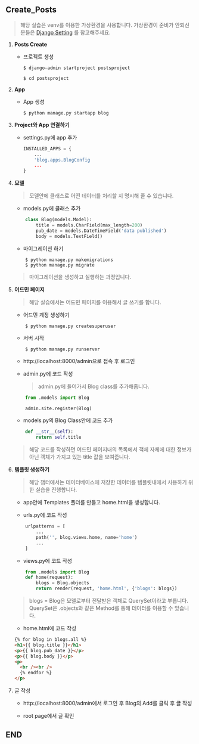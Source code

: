 ## Create_Posts

> 해당 실습은 venv를 이용한 가상환경을 사용합니다.
> 가상환경이 준비가 안되신 분들은 [Django Setting](https://github.com/sangyeol-kim/python_study/tree/master/django/setting) 를 참고해주세요.

1. **Posts Create**

   - 프로젝트 생성

     `$ django-admin startproject postsproject`

     `$ cd postsproject`

2. **App**

   - App 생성

     `$ python manage.py startapp blog`

3. **Project와 App 연결하기**

   - settings.py에 app 추가
     ```python
     INSTALLED_APPS = {
         ...
         'blog.apps.BlogConfig
         ...
     }
     ```

4. **모델**

   > 모델안에 클래스로 어떤 데이터를 처리할 지 명시해 줄 수 있습니다.

   - models.py에 클래스 추가

   ```python
       class Blog(models.Model):
           title = models.CharField(max_length=200)
           pub_date = models.DateTimeField('data published')
           body = models.TextField()
   ```

   - 마이그레이션 하기

   ```
       $ python manage.py makemigrations
       $ python manage.py migrate
   ```

   > 마이그레이션을 생성하고 실행하는 과정입니다.

5. **어드민 페이지**

   > 해당 실습에서는 어드민 페이지를 이용해서 글 쓰기를 합니다.

   - 어드민 계정 생성하기

   ```
       $ python manage.py createsuperuser
   ```

   - 서버 시작

   ```
       $ python manage.py runserver
   ```

   - http://localhost:8000/admin으로 접속 후 로그인

   - admin.py에 코드 작성
     > admin.py에 들어가서 Blog class를 추가해줍니다.

   ```python
       from .models import Blog

       admin.site.register(Blog)
   ```

   - models.py의 Blog Class안에 코드 추가

   ```python
       def __str__(self):
           return self.title
   ```

   > 해당 코드를 작성하면 어드민 페이지내의 목록에서 객체 자체에 대한 정보가 아닌 객체가 가지고 있는 title 값을 보여줍니다.

6. **템플릿 생성하기**

   > 해당 챕터에서는 데이터베이스에 저장한 데이터를 템플릿내에서 사용하기 위한 실습을 진행합니다.

   - app안에 Templates 폴더를 만들고 home.html을 생성합니다.

   - urls.py에 코드 작성

   ```python
       urlpatterns = [
           ...
           path('', blog.views.home, name='home')
           ...
       ]
   ```

   - views.py에 코드 작성

   ```python
       from .models import Blog
       def home(request):
           blogs = Blog.objects
           return render(request, 'home.html', {'blogs': blogs})
   ```

   > blogs = Blog은 모델로부터 전달받은 객체로 QuerySet이라고 부릅니다.
   > QuerySet은 .objects와 같은 Method를 통해 데이터를 이용할 수 있습니다.

   - home.html에 코드 작성

   ```html
   {% for blog in blogs.all %}
   <h1>{{ blog.title }}</h1>
   <p>{{ blog.pub_date }}</p>
   <p>{{ blog.body }}</p>
   <p>
     <br /><br />
     {% endfor %}
   </p>
   ```

7. 글 작성

   - http://localhost:8000/admin에서 로그인 후 Blog의 Add를 클릭 후 글 작성

   - root page에서 글 확인

## END
